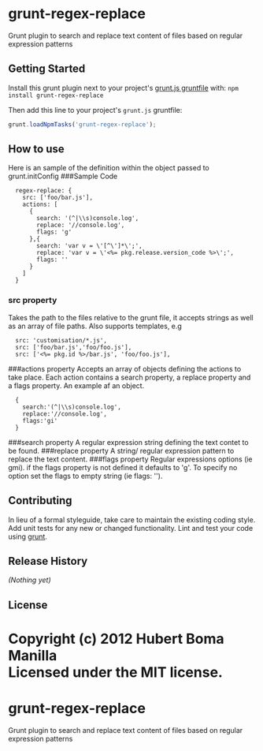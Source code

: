 # grunt-regex-replace

Grunt plugin to search and replace text content of files based on regular expression patterns

## Getting Started
Install this grunt plugin next to your project's [grunt.js gruntfile][getting_started] with: `npm install grunt-regex-replace`

Then add this line to your project's `grunt.js` gruntfile:

```javascript
grunt.loadNpmTasks('grunt-regex-replace');
```

[grunt]: http://gruntjs.com/
[getting_started]: https://github.com/gruntjs/grunt/blob/master/docs/getting_started.md

## How to use
Here is an sample of the definition within the object passed to grunt.initConfig 
###Sample Code

      regex-replace: {
        src: ['foo/bar.js'],
        actions: [
          {
            search: '(^|\\s)console.log',
            replace: '//console.log',
            flags: 'g'
          },{
            search: 'var v = \'[^\']*\';',
            replace: 'var v = \'<%= pkg.release.version_code %>\';',
            flags: ''
          }
        ]
      }
### src property
Takes the path to the files relative to the grunt file, it accepts strings as well as an array of file paths.
Also supports templates, e.g
      
      src: 'customisation/*.js',
      src: ['foo/bar.js','foo/foo.js'],
      src: ['<%= pkg.id %>/bar.js', 'foo/foo.js'],
###actions property
Accepts an array of objects defining the actions to take place. Each action contains a search property, a replace property and 
a flags property. An example af an object.
      
      {
        search:'(^|\\s)console.log',
        replace:'//console.log',
        flags:'gi'
      }
###search property
A regular expression string defining the text contet to be found.
###replace property
A string/ regular expression pattern to replace the text content.
###flags property
Regular expressions options (ie gmi). if the flags property is not defined it defaults to 'g'. To specify no option set the
flags to empty string (ie flags: '').
## Contributing
In lieu of a formal styleguide, take care to maintain the existing coding style. Add unit tests for any new or changed functionality. Lint and test your code using [grunt][grunt].

## Release History
_(Nothing yet)_

## License
Copyright (c) 2012 Hubert Boma Manilla  
Licensed under the MIT license.
=======
grunt-regex-replace
===================

Grunt plugin to search and replace text content of files based on regular expression patterns
